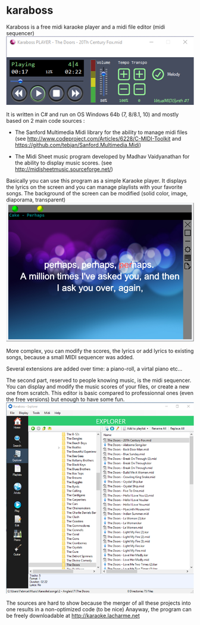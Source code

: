 # karaboss

Karaboss is a free midi karaoke player and a midi file editor (midi sequencer)
![GitHub Logo](/Gifs/en.player.png)

It is written in C# and run on OS Windows 64b (7, 8/8.1, 10) and mostly based on 2 main code sources :

- The Sanford Multimedia Midi library for the ability to manage midi files
(see http://www.codeproject.com/Articles/6228/C-MIDI-Toolkit and https://github.com/tebjan/Sanford.Multimedia.Midi)


- The Midi Sheet music program developed by Madhav Vaidyanathan for the ability to display music scores.
(see http://midisheetmusic.sourceforge.net/)


Basically you can use this program as a simple Karaoke player.
It displays the lyrics on the screen and you can manage playlists with your favorite songs.
The background of the screen can be modified (solid color, image, diaporama, transparent)
![GitHub Logo](/Gifs/en.karaokewindow.png)

More complex, you can modify the scores, the lyrics or add lyrics to existing songs, because a small MIDI sequencer was added.

Several extensions are added over time: a piano-roll, a virtal piano etc...


The second part, reserved to people knowing music, is the midi sequencer.
You can display and modify the music scores of your files, or create a new one from scratch.
This editor is basic compared to professionnal ones (even the free versions) but enough to have some fun. 
![GitHub Logo](/Gifs/en.explorer.png)

The sources are hard to show because the merger of all these projects into one results in a non-optimized code (to be nice)
Anayway, the program can be freely downloadable at http://karaoke.lacharme.net
